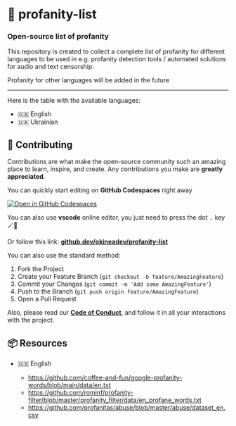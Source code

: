 <!-- markdownlint-disable MD001 -->

# 🤬 profanity-list

### Open-source list of profanity

This repository is created to collect a complete list of profanity for different languages ​​to be used in e.g. profanity detection tools / automated solutions for audio and text censorship.

Profanity for other languages ​​will be added in the future

---

Here is the table with the available languages:

- 🇬🇧 English
- 🇺🇦 Ukrainian

## 🤝 Contributing

Contributions are what make the open-source community such an amazing place to learn, inspire, and create. Any contributions you make are **greatly appreciated**.

You can quickly start editing on **GitHub Codespaces** right away

[![Open in GitHub Codespaces](https://github.com/codespaces/badge.svg)](https://codespaces.new/okineadev/dotload?quickstart=1)

You can also use **vscode** online editor, you just need to press the dot <kbd>.</kbd> key 🪄🔮

Or follow this link: [**github.dev/okineadev/profanity-list**](https://github.dev/okineadev/profanity-list)

You can also use the standard method:

1. Fork the Project
2. Create your Feature Branch (`git checkout -b feature/AmazingFeature`)
3. Commit your Changes (`git commit -m 'Add some AmazingFeature'`)
4. Push to the Branch (`git push origin feature/AmazingFeature`)
5. Open a Pull Request

Also, please read our [**Code of Conduct**](CODE_OF_CONDUCT.md), and follow it in all your interactions with the project.

## 📦 Resources

- 🇬🇧 English

  - <https://github.com/coffee-and-fun/google-profanity-words/blob/main/data/en.txt>
  - <https://github.com/rominf/profanity-filter/blob/master/profanity_filter/data/en_profane_words.txt>
  - <https://github.com/profanitas/abuse/blob/master/abuse/dataset_en.csv>
